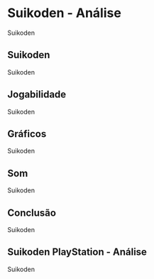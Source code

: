---
---

# Suikoden - Análise

Suikoden

## Suikoden

Suikoden

## Jogabilidade

Suikoden

## Gráficos

Suikoden

## Som

Suikoden

## Conclusão

Suikoden

## Suikoden PlayStation - Análise

Suikoden
